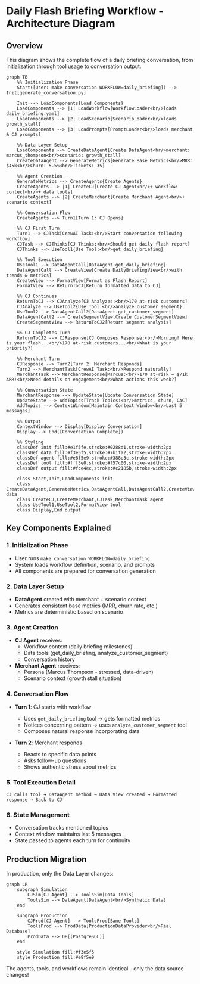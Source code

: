 # Daily Flash Briefing Workflow - Architecture Diagram

## Overview
This diagram shows the complete flow of a daily briefing conversation, from initialization through tool usage to conversation output.

```mermaid
graph TB
    %% Initialization Phase
    Start([User: make conversation WORKFLOW=daily_briefing]) --> Init[generate_conversation.py]

    Init --> LoadComponents{Load Components}
    LoadComponents --> |1| LoadWorkflow[WorkflowLoader<br/>loads daily_briefing.yaml]
    LoadComponents --> |2| LoadScenario[ScenarioLoader<br/>loads growth_stall]
    LoadComponents --> |3| LoadPrompts[PromptLoader<br/>loads merchant & CJ prompts]

    %% Data Layer Setup
    LoadComponents --> CreateDataAgent[Create DataAgent<br/>merchant: marcus_thompson<br/>scenario: growth_stall]
    CreateDataAgent --> GenerateMetrics[Generate Base Metrics<br/>MRR: $45k<br/>Churn: 5.5%<br/>Tickets: 35]

    %% Agent Creation
    GenerateMetrics --> CreateAgents{Create Agents}
    CreateAgents --> |1| CreateCJ[Create CJ Agent<br/>+ workflow context<br/>+ data tools]
    CreateAgents --> |2| CreateMerchant[Create Merchant Agent<br/>+ scenario context]

    %% Conversation Flow
    CreateAgents --> Turn1[Turn 1: CJ Opens]

    %% CJ First Turn
    Turn1 --> CJTask[CrewAI Task:<br/>Start conversation following workflow]
    CJTask --> CJThinks[CJ Thinks:<br/>Should get daily flash report]
    CJThinks --> UseTool1{Use Tool:<br/>get_daily_briefing}

    %% Tool Execution
    UseTool1 --> DataAgentCall[DataAgent.get_daily_briefing]
    DataAgentCall --> CreateView[Create DailyBriefingView<br/>with trends & metrics]
    CreateView --> FormatView[Format as Flash Report]
    FormatView --> ReturnToCJ[Return formatted data to CJ]

    %% CJ Continues
    ReturnToCJ --> CJAnalyze[CJ Analyzes:<br/>170 at-risk customers]
    CJAnalyze --> UseTool2{Use Tool:<br/>analyze_customer_segment}
    UseTool2 --> DataAgentCall2[DataAgent.get_customer_segment]
    DataAgentCall2 --> CreateSegmentView[Create CustomerSegmentView]
    CreateSegmentView --> ReturnToCJ2[Return segment analysis]

    %% CJ Completes Turn
    ReturnToCJ2 --> CJResponse[CJ Composes Response:<br/>Morning! Here is your flash...<br/>170 at-risk customers...<br/>What is your priority?]

    %% Merchant Turn
    CJResponse --> Turn2[Turn 2: Merchant Responds]
    Turn2 --> MerchantTask[CrewAI Task:<br/>Respond naturally]
    MerchantTask --> MerchantResponse[Marcus:<br/>170 at-risk = $71k ARR!<br/>Need details on engagement<br/>What actions this week?]

    %% Conversation State
    MerchantResponse --> UpdateState[Update Conversation State]
    UpdateState --> AddTopics[Track Topics:<br/>metrics, churn, CAC]
    AddTopics --> ContextWindow[Maintain Context Window<br/>Last 5 messages]

    %% Output
    ContextWindow --> Display[Display Conversation]
    Display --> End([Conversation Complete])

    %% Styling
    classDef init fill:#e1f5fe,stroke:#0288d1,stroke-width:2px
    classDef data fill:#f3e5f5,stroke:#7b1fa2,stroke-width:2px
    classDef agent fill:#e8f5e9,stroke:#388e3c,stroke-width:2px
    classDef tool fill:#fff3e0,stroke:#f57c00,stroke-width:2px
    classDef output fill:#fce4ec,stroke:#c2185b,stroke-width:2px

    class Start,Init,LoadComponents init
    class CreateDataAgent,GenerateMetrics,DataAgentCall,DataAgentCall2,CreateView,CreateSegmentView data
    class CreateCJ,CreateMerchant,CJTask,MerchantTask agent
    class UseTool1,UseTool2,FormatView tool
    class Display,End output
```

## Key Components Explained

### 1. Initialization Phase
- User runs `make conversation WORKFLOW=daily_briefing`
- System loads workflow definition, scenario, and prompts
- All components are prepared for conversation generation

### 2. Data Layer Setup
- **DataAgent** created with merchant + scenario context
- Generates consistent base metrics (MRR, churn rate, etc.)
- Metrics are deterministic based on scenario

### 3. Agent Creation
- **CJ Agent** receives:
  - Workflow context (daily briefing milestones)
  - Data tools (get_daily_briefing, analyze_customer_segment)
  - Conversation history
- **Merchant Agent** receives:
  - Persona (Marcus Thompson - stressed, data-driven)
  - Scenario context (growth stall situation)

### 4. Conversation Flow
- **Turn 1**: CJ starts with workflow
  - Uses `get_daily_briefing` tool → gets formatted metrics
  - Notices concerning pattern → uses `analyze_customer_segment` tool
  - Composes natural response incorporating data

- **Turn 2**: Merchant responds
  - Reacts to specific data points
  - Asks follow-up questions
  - Shows authentic stress about metrics

### 5. Tool Execution Detail
```
CJ calls tool → DataAgent method → Data View created → Formatted response → Back to CJ
```

### 6. State Management
- Conversation tracks mentioned topics
- Context window maintains last 5 messages
- State passed to agents each turn for continuity

## Production Migration

In production, only the Data Layer changes:

```mermaid
graph LR
    subgraph Simulation
        CJSim[CJ Agent] --> ToolsSim[Data Tools]
        ToolsSim --> DataAgent[DataAgent<br/>Synthetic Data]
    end

    subgraph Production
        CJProd[CJ Agent] --> ToolsProd[Same Tools]
        ToolsProd --> ProdData[ProductionDataProvider<br/>Real Database]
        ProdData --> DB[(PostgreSQL)]
    end

    style Simulation fill:#f3e5f5
    style Production fill:#e8f5e9
```

The agents, tools, and workflows remain identical - only the data source changes!
